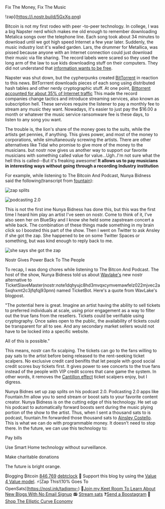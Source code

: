 Fix The Money, Fix The Music

!zap](https://i.nostr.build/5GxXg.png)


Bitcoin is not my first rodeo with peer -to-peer technology. In college, I was a big Napster nerd which makes me old enough to remember downloading Metalica songs over the telephone line. Each song took about 34 minutes to download until we got high speed Internet a few year later. Suddenly, the music industry lost it's walled garden. Lars, the drummer for Metallica, was pissed because anyone with an Internet connection could just download their music via file sharing. The record labels were scared so they used the long arm of the law to sue kids downloading stuff on their computers. They did not understand that [information wants to be free](https://en.wikipedia.org/wiki/Information_wants_to_be_free). 

Napster was shut down, but the cypherpunks created [BitTorrent](https://www.bittorrent.com/) in reaction to this news. BitTorrrent downloads pieces of each song using distributed hash tables and other nerdy cryptographic stuff. At one point, [Bittorrent accounted for about 35% of Internet traffic](https://torrentfreak.com/bittorrent-is-still-the-king-of-upstream-internet-traffic-but-for-how-long-220304/) This made the record companies change tactics and introduce streaming services, also known as subscription hell. These services require the listener to pay a monthly fee to stream any music they want. Nowadays, it's easier to just pay the $16.00 a month or whatever the music service ransomware fee is these days, to listen to any song you want.  


The trouble is, the lion's share of the money goes to the suits, while the artists get pennies, if anything.  This gives power, and most of the money to corporations, while simultaneously screwing the artists. There are other alternatives like Tidal who promise to give more of the money to the musicians. but nostr now gives us another way to support our favorite musicians with something called value for value...Ugh..I'm not sure what the hell this is called--But it's freaking awesome! **It allows us to pay musicians in interesting ways without going through a recording Industry institution**

For example, while listening to The Bitcoin And Podcast, Nunya Bidness said the following(transcript from [fountain](https://www.fountain.fm/)):

![zap splits](https://i.nostr.build/Ledam.png)

![podcasting 2.0](https://i.nostr.build/q6z2M.png)

This is not the first ime Nunya Bidness has done this, but this was the first time I heard him play an artist I've seen on nostr. Come to think of it, I've also seen her on BlueSky and I know she held some zapstream concert a while back. The combination of these things made something in my brain click so I boosted this part of the show. Then I went on Twitter to ask Ansley if she got the zap. She happened to be on some Twitter Spaces or something, but was kind enough to reply back to me.

![she says she got the zap](https://i.nostr.build/5GxXg.png)

Nostr Gives Power Back To The People

To recap, I was dong chores while listening to The Bitcon And Podcast. The host of the show, Nunya Bidness told us about [Wavlake's](nostr:npub1yfg0d955c2jrj2080ew7pa4xrtj7x7s7umt28wh0zurwmxgpyj9shwv6vg) new nostr alternative to TicketSlaveMaster(nostr:note1dqhyujc8hd3mvqxcymvemawfelz022mjvec2a5xqhxmt2c3jfqfqj93pnn) named TicketBot. Here's a quote from WavLake's blogpost.

"The potential here is great. Imagine an artist having the ability to  sell tickets to preferred individuals at scale, using prior engagement  as a way to filter out the true fans from the resellers. Tickets could  be verifiable using cryptography. Once sales open to the public, the  availability of tickets could be transparent for all to see. And any  secondary market sellers would not have to be locked into a specific  website.

All of this is possible."

This means, nostr can fix scalping. The tickets can go to the fans willing to pay sats to the artist before being released to the rent-seeking ticket scalpers. No exclusive credit card benifits that let people with good social credit scores buy tickets first. It gives power to see concerts to the true fans instead of the people with VIP credit scores that cane game the system. In other words, it removes the [Cantillon effect](https://www.adamsmith.org/blog/the-cantillion-effect) ticket scalpers enjoy, but I digress.

Nunya Bidnes set up zap splits on his podcast 2.0. Podcasting 2.0 apps like Fountain.fm allow you to send stream or boost sats to your favorite content creator. Nunya Bidness is on the cutting edge of this technology. He set up his podcast to automatically forward boosts sent during the music plying portion of the show to the artist. Thus, when I sent a thousand sats to is podcast, fountain.fm forwarded those thousand sats to [Ainsley Costello](nostr:npub13qrrw2h4z52m7jh0spefrwtysl4psfkfv6j4j672se5hkhvtyw7qu0almy). This is what we can do with programmable money. It doesn't need to stop there. In the future, we can use this technology to:

Pay bills

Use Smart Home technology without surveillance.

Make charitable donations


The future is bright orange. 





₿logging ₿itcoin 
[846,769](https://timechaincalendar.com/en/block/846769)
[debtclock](https://www.usdebtclock.org/)
🧡 Support this blog by using the [Value 4 Value model](https://value4value.info/).
⚡[Zap This!(10% Goes To OpenSats)]https://nosl.ink/tadiqmv-)
🍐[Join my Keet Room To Learn About New Blogs With No Email Signup](https://gasolin.idv.tw/keetlink/#key=yry3n55uafwewao3kq47ia55zu45pcsddxmnggzahg51q18p75e4rxf1oofsf1kexxyq9yjgkr58i85rbox5j5w47bz34xkuppihb3bw5y&title=Subscribe%20To%20Blogging%20Bitcoin)
📻 [Stream sats](https://fountain.fm/show/Y1kKCn4gk9sReVP8hwPt) 
❓[Send a Boostagram](https://fountain.fm/show/Y1kKCn4gk9sReVP8hwPt)
🛒[Shop The Elliptic Curve Economy](https://habla.news/u/bloggingbitcoin@iris.to/shop-the-bitcoin-circular-economy)


